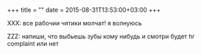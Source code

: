 +++
title = ""
date = 2015-08-31T13:53:00+03:00
+++

XXX: все рабочии чятики молчат! я волнуюсь


ZZZ: напиши, что выбьешь зубы кому нибудь и смотри будет hr complaint или нет


